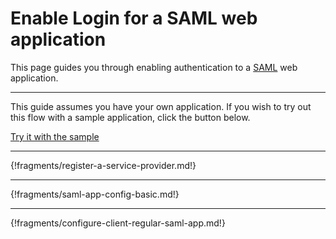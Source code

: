 # Enable Login for a SAML web application

This page guides you through enabling authentication to a [SAML](../../../concepts/authentication/intro-saml) web application. 

---

This guide assumes you have your own application. If you wish to try out this flow with a sample application, click the button below. 

<a class="samplebtn_a" href="../../../quick-starts/webapp-saml-sample" target="_blank" rel="nofollow noopener">Try it with the sample</a>

----

{!fragments/register-a-service-provider.md!}

----

{!fragments/saml-app-config-basic.md!}

----

{!fragments/configure-client-regular-saml-app.md!}


